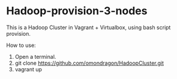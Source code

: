 # Hadoop-provision-3-nodes

This is a Hadoop Cluster in Vagrant + Virtualbox, using bash script provision.

How to use:

1. Open a terminal.
2. git clone https://github.com/omondragon/HadoopCluster.git
3. vagrant up
